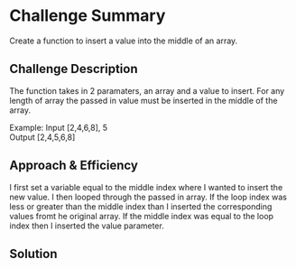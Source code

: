 # Challenge Summary
Create a function to insert a value into the middle of an array.

## Challenge Description
The function takes in 2 paramaters, an array and a value to insert. For any length of array the passed in value must be inserted in the middle of the array.

Example:
Input
[2,4,6,8], 5	
Output
[2,4,5,6,8]

## Approach & Efficiency
I first set a variable equal to the middle index where I wanted to insert the new value. I then looped through the passed in array. If the loop index was less or greater than the middle index than I inserted the corresponding values fromt he original array. If the middle index was equal to the loop index then I inserted the value parameter.

## Solution
<!-- Embedded whiteboard image -->